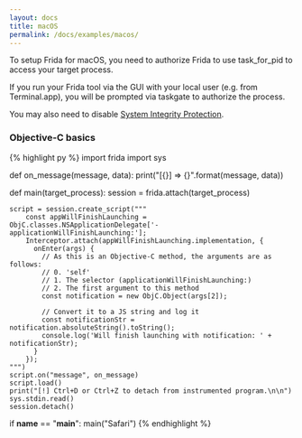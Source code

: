 ```yaml
---
layout: docs
title: macOS
permalink: /docs/examples/macos/
---
```


To setup Frida for macOS, you need to authorize Frida to use task_for_pid to access your target process.

If you run your Frida tool via the GUI with your local user (e.g. from Terminal.app), you will be prompted via taskgate to authorize the process.

You may also need to disable [System Integrity Protection](https://support.apple.com/en-us/HT204899).

### Objective-C basics

{% highlight py %}
import frida
import sys

def on_message(message, data):
    print("[{}] => {}".format(message, data))

def main(target_process):
    session = frida.attach(target_process)

    script = session.create_script("""
        const appWillFinishLaunching = ObjC.classes.NSApplicationDelegate['- applicationWillFinishLaunching:'];
        Interceptor.attach(appWillFinishLaunching.implementation, {
          onEnter(args) {
            // As this is an Objective-C method, the arguments are as follows:
            // 0. 'self'
            // 1. The selector (applicationWillFinishLaunching:)
            // 2. The first argument to this method
            const notification = new ObjC.Object(args[2]);

            // Convert it to a JS string and log it
            const notificationStr = notification.absoluteString().toString();
            console.log('Will finish launching with notification: ' + notificationStr);
          }
        });
    """)
    script.on("message", on_message)
    script.load()
    print("[!] Ctrl+D or Ctrl+Z to detach from instrumented program.\n\n")
    sys.stdin.read()
    session.detach()


if __name__ == "__main__":
    main("Safari")
{% endhighlight %}
